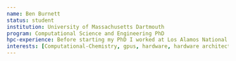 ```yaml
---
name: Ben Burnett
status: student
institution: University of Massachusetts Dartmouth
program: Computational Science and Engineering PhD
hpc-experience: Before starting my PhD I worked at Los Alamos National Labs on a HPC Testbed as a student system admin. I helped users debug their parallel applications as well as take care of package requests.
interests: [Computational-Chemistry, gpus, hardware, hardware architecture, HPC Cluster, build hpc operations, mpi, parallelism parallelization, programming, python, slurm]
---
```

